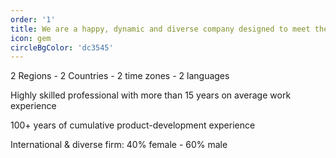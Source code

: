 ```yaml
---
order: '1'
title: We are a happy, dynamic and diverse company designed to meet the needs of tech start ups
icon: gem
circleBgColor: 'dc3545'
---
```

2 Regions - 2 Countries - 2 time zones - 2 languages

Highly skilled professional with more than 15 years on average work experience

100+ years of cumulative product-development experience

International & diverse firm: 40% female - 60% male
